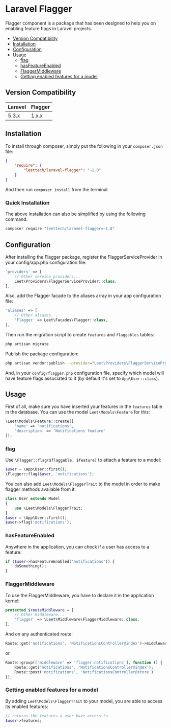 Laravel Flagger
==============
Flagger component is a package that has been designed to help you on enabling feature flags in Laravel projects.

* [Version Compatibility](#version-compatibility)
* [Installation](#installation)
* [Configuration](#configuration)
* [Usage](#usage)
    * [flag](#flag)
    * [hasFeatureEnabled](#hasfeatureenabled)
    * [FlaggerMiddleware](#flaggermiddleware)
    * [Getting enabled features for a model](#getting-enabled-features-for-a-model)

## Version Compatibility

Laravel  | Flagger
:---------|:----------
 5.3.x    | 1.x.x

## Installation

To install through composer, simply put the following in your `composer.json` file:

```json
{
    "require": {
        "leettech/laravel-flagger": "~1.0"
    }
}
```

And then run `composer install` from the terminal.

### Quick Installation

The above installation can also be simplified by using the following command:

```sh
composer require "leettech/laravel-flagger=~1.0"
```

## Configuration

After installing the Flagger package, register the FlaggerServiceProvider in your config/app.php configuration file:

```php
'providers' => [
    // Other service providers...
    Leet\Providers\FlaggerServiceProvider::class,
],
```

Also, add the Flagger facade to the aliases array in your app configuration file:

```php
'aliases' => [
    // Other aliases...
    'Flagger' => Leet\Facades\Flagger::class,
],
```

Then run the migration script to create `features` and `flaggables` tables:

```sh
php artisan migrate
```

Publish the package configuration:

```sh
php artisan vendor:publish --provider="Leet\Providers\FlaggerServiceProvider"
```

And, in your `config/flagger.php` configuration file, specify which model will have feature flags associated to it (by default it's set to `App\User::class`).

## Usage

First of all, make sure you have inserted your features in the `features` table in the database. You can use the model `Leet\Models\Feature` for this:

```php
\Leet\Models\Feature::create([
    'name' => 'notifications',
    'description' => 'Notifications feature'
]);
```

### flag
Use `\Flagger::flag($flaggable, $feature)` to attach a feature to a model:

```php
$user = \App\User::first();
\Flagger::flag($user, 'notifications');
```

You can also add `Leet\Models\FlaggerTrait` to the model in order to make flagger methods available from it:

```php
class User extends Model
{
    use \Leet\Models\FlaggerTrait;
}
$user = \App\User::first();
$user->flag('notifications');
```

### hasFeatureEnabled

Anywhere in the application, you can check if a user has access to a feature:

```php
if ($user->hasFeatureEnabled('notifications')) {
    doSomething();
}
```

### FlaggerMiddleware

To use the FlaggerMiddleware, you have to declare it in the application kernel:

```php
protected $routeMiddleware = [
    // Other middleware...
    'flagger' => \Leet\Middleware\FlaggerMiddleware::class,
];
```

And on any authenticated route:

```php
Route::get('notifications', 'NotificationsController@index')->middleware('flagger:notifications');
```
or
```php
Route::group(['middleware' => 'flagger:notifications'], function () {
    Route::get('notifications', 'NotificationsController@index');
    Route::post('notifications', 'NotificationsController@store')
});
```

### Getting enabled features for a model

By adding ```Leet\Models\FlaggerTrait``` to your model, you are able to access its enabled features:

```php
// returns the features a user have access to
$user->features;
```
